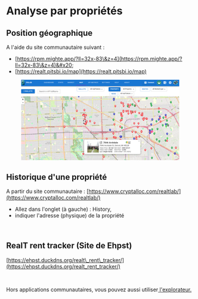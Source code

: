 # Analyse par propriétés

## Position géographique

A l'aide du site communautaire suivant :&#x20;

* [https://rpm.mighte.app/?ll=32x-83\&z=4](https://rpm.mighte.app/?ll=32x-83\&z=4)&#x20;
* [https://realt.pitsbi.io/map](https://realt.pitsbi.io/map)

<figure><img src="../.gitbook/assets/image (316).png" alt="" width="563"><figcaption></figcaption></figure>

## Historique d'une propriété

A partir du site communautaire : [https://www.cryptalloc.com/realtlab/](https://www.cryptalloc.com/realtlab/)

* Allez dans l'onglet (à gauche) : History,
* indiquer l'adresse (physique) de la propriété&#x20;

<figure><img src="../.gitbook/assets/image (97).png" alt=""><figcaption></figcaption></figure>

## RealT rent tracker (Site de Ehpst)

[https://ehpst.duckdns.org/realt\_rent\_tracker/](https://ehpst.duckdns.org/realt_rent_tracker/)

<figure><img src="../.gitbook/assets/image (192).png" alt=""><figcaption></figcaption></figure>

Hors applications communautaires, vous pouvez aussi utiliser[ l'explorateur.](../defi-realt/explorateurs/)

